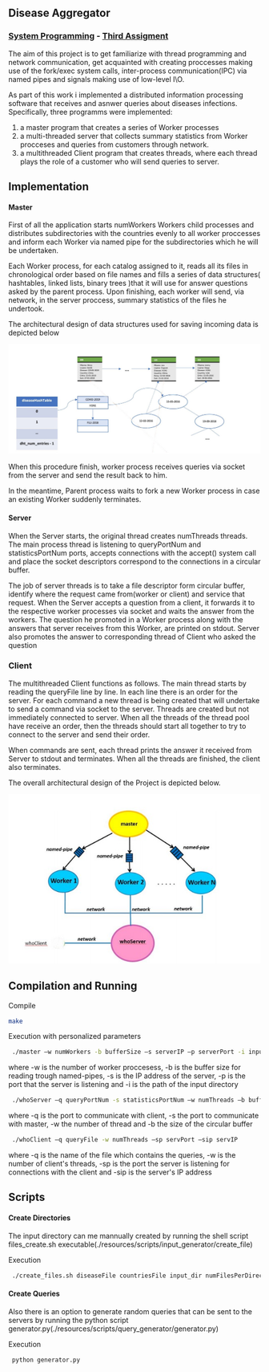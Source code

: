 ## Disease Aggregator

### [System Programming](http://cgi.di.uoa.gr/~mema/courses/k24/k24.html) - [Third Assigment](./resources/lib/hw3-spring-2020.pdf)

The aim of this project is to get familiarize with thread programming and network communication, get acquainted with creating proccesses making use of the fork/exec system calls, inter-process communication(IPC) via named pipes and signals making use of low-level I\O. 

As part of this work i implemented a distributed information processing software that receives and asnwer queries about diseases infections. Specifically, three programms were implemented: 
1) a master program that creates a series of Worker processes 
2) a multi-threaded server that collects summary statistics from Worker procceses and queries from customers through network.
3) a multithreaded Client program that creates threads, where each thread plays the role of a customer who will send queries to server.

## Implementation

#### Master

First of all the application starts numWorkers Workers child processes and distributes subdirectories with the countries evenly to all worker proccesses and inform each Worker via named pipe for  the subdirectories which he will be undertaken.

Each Worker process, for each catalog assigned to it, reads all its files in chronological order based on file names and fills a series of data structures( hashtables, linked lists, binary trees )that it will use for answer questions asked by the parent process. Upon finishing, each worker will send, via network, in the server proccess, summary statistics of the files he undertook.

The architectural design of data structures used for saving incoming data is depicted below

![alt text](./resources/lib/structs.c.jpg "Structs")

When this procedure finish, worker process receives queries via socket from the server and send the result back to him. 

In the meantime, Parent process waits to fork a new Worker process in case an existing Worker suddenly terminates.

#### Server

When the Server starts, the original thread creates numThreads threads. The main process thread is listening to queryPortNum and statisticsPortNum ports, accepts connections with the accept() system call and place the socket descriptors correspond to the connections in a circular buffer. 

The job of server threads is to take a file descriptor form circular buffer, identify where the request came from(worker or client) and service that request. When the Server accepts a question from a client, it forwards it to the respective worker processes via socket and waits the answer from the workers. The question he promoted in a Worker process along with the answers that server receives from this Worker, are printed on stdout. Server also promotes the answer to corresponding thread of Client who asked the question

### Client

The multithreaded Client functions as follows. The main thread starts by reading the queryFile line by line. In each line there is an order for the server. For each command a new thread is being created that will undertake to send a command via socket to the server. Threads are created but not immediately connected to server. When all the threads of the thread pool have receive an order, then the threads should start all together to try to connect to the server and send their order.

When commands are sent, each thread prints the answer it received from Server to stdout and terminates. When all the threads are finished, the client also terminates.


The overall architectural design of the Project is depicted below.

![alt text](./resources/lib/overall.jpg "Overall")

## Compilation and Running

Compile
```bash
make
```
Execution with personalized parameters
 ```bash
  ./master –w numWorkers -b bufferSize –s serverIP –p serverPort -i input_dir
 ```
where -w is the number of worker proccesess, -b is the buffer size for reading trough named-pipes, -s is the IP address of the server, -p is the port that the server is listening and -i is the path of the input directory

 ```bash
  ./whoServer –q queryPortNum -s statisticsPortNum –w numThreads –b bufferSize
 ```
where -q is the port to communicate with client, -s the port to communicate with master, -w the number of thread and -b the size of the circular buffer

 ```bash
  ./whoClient –q queryFile -w numThreads –sp servPort –sip servIP
 ```
where -q is the name of the file which contains the queries, -w is the number of client's threads, -sp is the port the server is listening for connections with the client and -sip is the server's IP address

## Scripts

#### Create Directories

The input directory can me mannually created by running the shell script files_create.sh executable(./resources/scripts/input_generator/create_file)

Execution
 ```bash
  ./create_files.sh diseaseFile countriesFile input_dir numFilesPerDirectory numRecordsPerFile
 ```

#### Create Queries

Also there is an option to generate random queries that can be sent to the servers by running the python script generator.py(./resources/scripts/query_generator/generator.py)

Execution
 ```bash
  python generator.py
 ```
